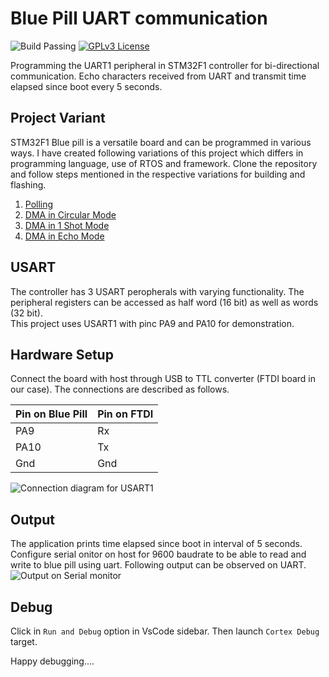 # Blue Pill UART communication

![Build Passing](https://img.shields.io/badge/build-passing-brightgreen) [![GPLv3 License](https://img.shields.io/badge/License-GPL%20v3-yellow.svg)](https://opensource.org/licenses/)

Programming the UART1 peripheral in STM32F1 controller for bi-directional communication. Echo characters received from UART and transmit time elapsed since boot every 5 seconds.

## Project Variant

STM32F1 Blue pill is a versatile board and can be programmed in various ways. I have created following variations of this project which differs in programming language, use of RTOS and framework. Clone the repository and follow steps mentioned in the respective variations for building and flashing.

1. [Polling](polling)
2. [DMA in Circular Mode](dma-circular)
3. [DMA in 1 Shot Mode](dma-1shot)
4. [DMA in Echo Mode](dma-echo)

## USART

The controller has 3 USART peropherals with varying functionality. The peripheral registers can be accessed as half word (16 bit) as well as words (32 bit).\
This project uses USART1 with pinc PA9 and PA10 for demonstration.

## Hardware Setup

Connect the board with host through USB to TTL converter (FTDI board in our case). The connections are described as follows.

| Pin on Blue Pill  | Pin on FTDI  |
|------------------ |------------- |
| PA9               | Rx           |
| PA10              | Tx           |
| Gnd               | Gnd          |

![Connection diagram for USART1](https://github.com/csrohit/bluepill-uart/blob/main/docs/label.png "Pin connection diagram for usart1")

## Output

The application prints time elapsed since boot in interval of 5 seconds. Configure serial onitor on host for 9600 baudrate to be able to read and write to blue pill using uart. Following output can be observed on UART.\
![Output on Serial monitor](https://github.com/csrohit/bluepill-uart/blob/main/docs/output.jpg "Serial messages printed on monitor")

## Debug

Click in `Run and Debug` option in VsCode sidebar. Then launch `Cortex Debug` target.

Happy debugging....
